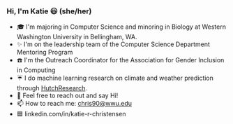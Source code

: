 ### Hi, I'm Katie 😃 (she/her)

- 🎓  I'm majoring in Computer Science and minoring in Biology at Western Washington University in Bellingham, WA.
- :sparkles:  I'm on the leadership team of the Computer Science Department Mentoring Program
- :telephone:  I'm the Outreach Coordinator for the Association for Gender Inclusion in Computing 
- :umbrella:  I do machine learning research on climate and weather prediction through [HutchResearch](https://fw.cs.wwu.edu/~hutchib2/hutchresearch.html).
- 💬  Feel free to reach out and say Hi!
- 📫  How to reach me: chris90@wwu.edu
- 🟦  linkedin.com/in/katie-r-christensen

<!--
**katiechristensen/katiechristensen** is a ✨ _special_ ✨ repository because its `README.md` (this file) appears on your GitHub profile.

Here are some ideas to get you started:

- 🔭 I’m currently working on ...
- 🌱 I’m currently learning ...
- 👯 I’m looking to collaborate on ...
- 🤔 I’m looking for help with ...
- 💬 Ask me about ...
- 📫 How to reach me: ...
- 😄 Pronouns: ...
- ⚡ Fun fact: ...
-->

